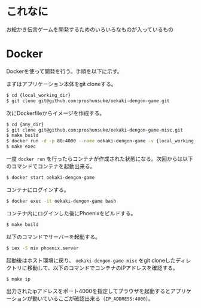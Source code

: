 # これなに

お絵かき伝言ゲームを開発するためのいろいろなものが入っているもの

# Docker

Dockerを使って開発を行う。手順を以下に示す。

まずはアプリケーション本体をgit cloneする。

```sh
$ cd {local_working_dir}
$ git clone git@github.com:proshunsuke/oekaki-dengon-game.git
```

次にDockerfileからイメージを作成する。

```sh
$ cd {any_dir}
$ git clone git@github.com:proshunsuke/oekaki-dengon-game-misc.git
$ make build
$ docker run -d -p 80:4000 --name oekaki-dengon-game -v {local_working_dir}/oekaki-dengon-game:/usr/local/src/oekaki-dengon-game -t pro/oekaki-dengon-game
$ make exec
```

一度 `docker run` を行ったらコンテナが作成された状態になる。次回からは以下のコマンドでコンテナを起動出来る。

```sh
$ docker start oekaki-dengon-game
```

コンテナにログインする。

```sh
$ docker exec -it oekaki-dengon-game bash
```

コンテナ内にログインした後にPhoenixをビルドする。

```sh
$ make build
```

以下のコマンドでサーバーを起動する。

```sh
$ iex -S mix phoenix.server
```

起動後はホスト環境に戻り、 `oekaki-dengon-game-misc` をgit cloneしたディレクトリに移動して、以下のコマンドでコンテナのIPアドレスを確認する。

```sh
$ make ip
```

出力されたipアドレスをポート4000を指定してブラウザを起動するとアプリケーションが動いているこごが確認出来る（`IP_ADDRESS:4000`）。
